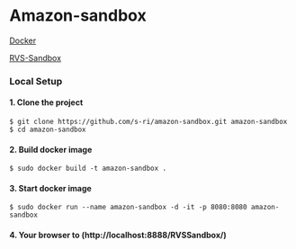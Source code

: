 # Amazon-sandbox

[Docker](https://www.docker.com/get-started)

[RVS-Sandbox](https://developer.amazon.com/ja/docs/in-app-purchasing/iap-rvs-for-android-apps.html#setting-up-the-rvs-sandbox)

### Local Setup
#### 1. Clone the project
    $ git clone https://github.com/s-ri/amazon-sandbox.git amazon-sandbox
    $ cd amazon-sandbox

#### 2. Build docker image
    $ sudo docker build -t amazon-sandbox .

#### 3. Start docker image
    $ sudo docker run --name amazon-sandbox -d -it -p 8080:8080 amazon-sandbox

#### 4. Your browser to (http://localhost:8888/RVSSandbox/)
